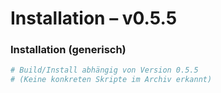 # Installation – v0.5.5

### Installation (generisch)
```sh
# Build/Install abhängig von Version 0.5.5
# (Keine konkreten Skripte im Archiv erkannt)
```
